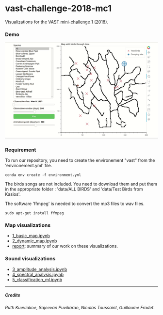 # vast-challenge-2018-mc1

Visualizations for the [VAST mini-challenge 1 (2018)](http://www.vacommunity.org/VAST+Challenge+2018+MC1).


### Demo

![demo_gif](https://github.com/guillaumefrd/vast-challenge-2018-mc1/blob/master/docs/demo.gif)


### Requirement

To run our repository, you need to create the environement "vast" from the 'environement.yml' file.
```
conda env create -f environment.yml
```

The birds songs are not included. You need to download them and put them in the appropriate folder : 'data/ALL BIRDS' and 'data/Test Birds from Kasios'.

The software 'ffmpeg' is needed to convert the mp3 files to wav files.

```
sudo apt-get install ffmpeg
```


### Map visualizations

- [1_basic_map.ipynb](https://github.com/guillaumefrd/vast-challenge-2018-mc1/blob/master/1_basic_map.ipynb)
- [2_dynamic_map.ipynb](https://github.com/guillaumefrd/vast-challenge-2018-mc1/blob/master/2_dynamic_map.ipynb)
- [report](https://drive.google.com/open?id=1-K1WFsuSeG8UaD2Zj7cguEYUzXjszIWW):  summary of our work on these visualizations.

### Sound visualizations

- [3_amplitude_analysis.ipynb](https://github.com/guillaumefrd/vast-challenge-2018-mc1/blob/master/3_amplitude_analysis.ipynb)
- [4_spectral_analysis.ipynb](https://github.com/guillaumefrd/vast-challenge-2018-mc1/blob/master/4_spectral_analysis.ipynb)
- [5_classification_ml.ipynb](https://github.com/guillaumefrd/vast-challenge-2018-mc1/blob/master/5_classification_ml.ipynb)


****

##### Credits

*Ruth Kueviakoe*,
*Sajeevan Puvikaran*,
*Nicolas Toussaint*,
*Guillaume Fradet*.
